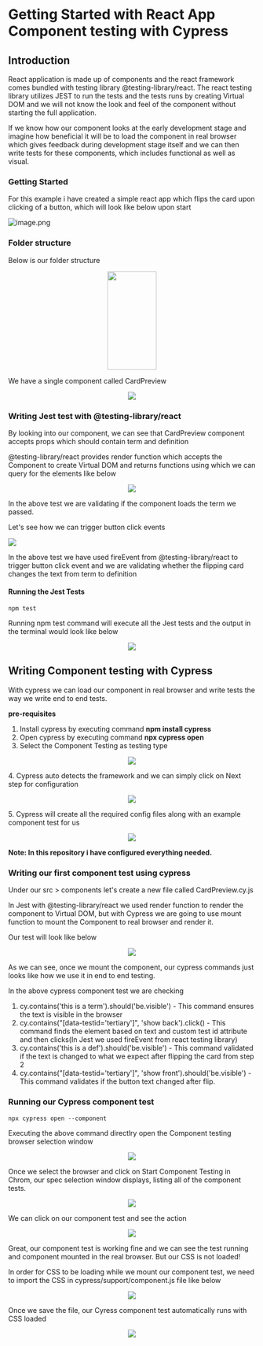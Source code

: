 # Getting Started with React App Component testing with Cypress

## Introduction

React application is made up of components and the react framework comes bundled with testing library @testing-library/react. The react testing library utilizes JEST to run the tests and the tests runs by creating Virtual DOM and we will not know the look and feel of the component without starting the full application.

If we know how our component looks at the early development stage and imagine how beneficial it will be to load the component in real browser which gives feedback during development stage itself and we can then write tests for these components, which includes functional as well as visual.

### Getting Started

For this example i have created a simple react app which flips the card upon clicking of a button, which will look like below upon start

<p align="middle">

![image.png](./readmeReferenceFiles/ReactSampleApp.gif)

</p>

### Folder structure

Below is our folder structure

<p align="middle">
<img src="./readmeReferenceFiles/folderStructure.png" width="100" height="200"/>
</p>

We have a single component called CardPreview

<p align="middle">
<img src="./readmeReferenceFiles/CardPreview_js.png"/>
</p>

### Writing Jest test with @testing-library/react

By looking into our component, we can see that CardPreview component accepts props which should contain term and definition

@testing-library/react provides render function which accepts the Component to create Virtual DOM and returns functions using which we can query for the elements like below

<p align="middle">
<img src="./readmeReferenceFiles/cardPreview_spec_js.png"/>
</p>
In the above test we are validating if the component loads the term we passed.

Let's see how we can trigger button click events

<p>
<img src="./readmeReferenceFiles/cardPreview_spec_js-2.png"/>
<p/>

In the above test we have used fireEvent from @testing-library/react to trigger button click event and we are validating whether the flipping card changes the text from term to definition

#### Running the Jest Tests

`npm test`

Running npm test command will execute all the Jest tests and the output in the terminal would look like below

<p align="middle">
<img src="./readmeReferenceFiles/JestRunResult.png"/>
</p>

## Writing Component testing with Cypress

With cypress we can load our component in real browser and write tests the way we write end to end tests.

**pre-requisites**

1. Install cypress by executing command **npm install cypress**
2. Open cypress by executing command **npx cypress open**
3. Select the Component Testing as testing type
<p align="middle">
<img src="./readmeReferenceFiles/TestingTypeSelection.png"/>
</p>
4. Cypress auto detects the framework and we can simply click on Next step for configuration
<p align="middle">
<img src="./readmeReferenceFiles/FrameworkSelection.png"/>
</p>
5. Cypress will create all the required config files along with an example component test for us
<p align="middle">
<img src="./readmeReferenceFiles/Config.png"/>
</p>

**Note: In this repository i have configured everything needed.**

### Writing our first component test using cypress

Under our src > components let's create a new file called CardPreview.cy.js

In Jest with @testing-library/react we used render function to render the component to Virtual DOM, but with Cypress we are going to use mount function to mount the Component to real browser and render it.

Our test will look like below

<p align="middle">
<img src="./readmeReferenceFiles/CardPreview_cy_js.png"/>
</p>

As we can see, once we mount the component, our cypress commands just looks like how we use it in end to end testing.

In the above cypress component test we are checking

1. cy.contains('this is a term').should('be.visible') - This command ensures the text is visible in the browser
2. cy.contains("[data-testid='tertiary']", 'show back').click() - This command finds the element based on text and custom test id attribute and then clicks(In Jest we used fireEvent from react testing library)
3. cy.contains('this is a def').should('be.visible') - This command validated if the text is changed to what we expect after flipping the card from step 2
4. cy.contains("[data-testid='tertiary']", 'show front').should('be.visible') - This command validates if the button text changed after flip.

### Running our Cypress component test

`npx cypress open --component`

Executing the above command directlry open the Component testing browser selection window

<p align="middle">
<img src="./readmeReferenceFiles/ComponentTestBrowserSelection.png"/>
</p>
Once we select the browser and click on Start Component Testing in Chrom, our spec selection window displays, listing all of the component tests.

<p align="middle">
<img src="./readmeReferenceFiles/SpecSelection.png"/>
</p>
We can click on our component test and see the action
<p align="middle">
<img src="./readmeReferenceFiles/ComponentRunWithoutCss.gif"/>
</p>

Great, our component test is working fine and we can see the test running and component mounted in the real browser. But our CSS is not loaded!

In order for CSS to be loading while we mount our component test, we need to import the CSS in cypress/support/component.js file like below

<p align="middle">
<img src="./readmeReferenceFiles/component_js.png"/>
</p>

Once we save the file, our Cyress component test automatically runs with CSS loaded

<p align="middle">
<img src="./readmeReferenceFiles/ComponentTestWithCss.gif"/>
</p>
